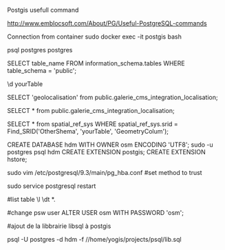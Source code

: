 Postgis usefull command

http://www.emblocsoft.com/About/PG/Useful-PostgreSQL-commands


Connection from container
sudo docker exec -it postgis bash

psql postgres postgres

SELECT table_name FROM information_schema.tables WHERE table_schema = 'public';



\d yourTable

SELECT 'geolocalisation' from public.galerie_cms_integration_localisation;

SELECT * from public.galerie_cms_integration_localisation;


SELECT * from spatial_ref_sys WHERE spatial_ref_sys.srid = Find_SRID('OtherShema', 'yourTable', 'GeometryColum');


CREATE DATABASE hdm WITH OWNER osm ENCODING 'UTF8';
sudo -u postgres psql hdm
CREATE EXTENSION postgis;
CREATE EXTENSION hstore;

sudo vim /etc/postgresql/9.3/main/pg_hba.conf 
#set method to trust

sudo service postgresql restart




#list table
\l
\dt *.


#change psw user
ALTER USER osm WITH PASSWORD 'osm';

#ajout de la libbrairie libsql à postgis

psql -U postgres -d hdm -f //home/yogis/projects/psql/lib.sql

